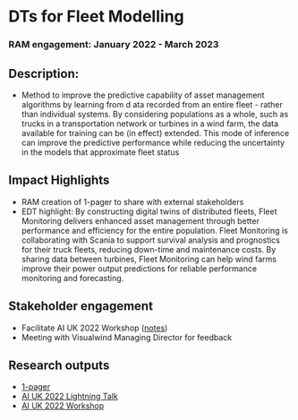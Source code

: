 # DTs for Fleet Modelling

### RAM engagement: January 2022 - March 2023

## Description: 
* Method to improve the predictive capability of asset management algorithms by learning from d ata recorded from an entire fleet - rather than individual systems. By considering populations as a whole,  such as trucks in a transportation network or turbines in a wind farm, the data available 
for training can be (in effect) extended. This mode of inference can improve the predictive performance while reducing the uncertainty in the models that approximate fleet status

## Impact Highlights
* RAM creation of 1-pager to share with external stakeholders
* EDT highlight: By constructing digital twins of distributed fleets, 
Fleet Monitoring delivers enhanced asset management through better performance and efficiency for the entire population.
Fleet Monitoring is collaborating with Scania to support survival analysis and prognostics for their truck fleets, 
reducing down-time and maintenance costs. By sharing data between turbines, Fleet Monitoring can help wind farms improve their power output predictions 
for reliable performance monitoring and forecasting.

## Stakeholder engagement
* Facilitate AI UK 2022 Workshop ([notes](https://docs.google.com/document/d/1RpHiux5uHtWqhTlwLvUCbyRVWGQ_FohYlAAOzAp4y9g/edit#))
* Meeting with Visualwind Managing Director for feedback

## Research outputs
* [1-pager](https://github.com/alan-turing-institute/research-application-management/blob/case_study_repo/docs/case_studies/asg/1-pagers/Fleet%20Monitoring%20v3_compressed.pdf)
* [AI UK 2022 Lightning Talk](https://www.youtube.com/watch?v=EVTJDvRNMfs&list=PLuD_SqLtxSdV29ArDt6Yorez73Mmz-Jyb&index=9)
* [AI UK 2022 Workshop](https://www.youtube.com/watch?v=MQ88wg9-WqQ&list=PLuD_SqLtxSdVEUsCYlb5XjWm9D6WuNKEz&index=8)
